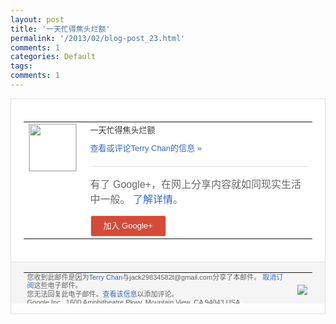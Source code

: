 ```yaml
---
layout: post
title: '一天忙得焦头烂额'
permalink: '/2013/02/blog-post_23.html'
comments: 1
categories: Default
tags: 
comments: 1
---
```

<!-- X-Notifications: 1:1235e11950000000 -->

<div style="border:solid 1px #dfdfdf;color:#686868;font:13px Arial"><div style="background-color:#fff;padding:20px;"><table cellpadding="0" cellspacing="0"><tr><td style="padding-right:15px;vertical-align:top"><a href="https://plus.google.com/_/notifications/emlink?emr=14900066512970582018&amp;emid=CMiBkbT3zLUCFecJcgodPCoAAA&amp;path=%2F108643996575278738906&amp;dt=1361639765203&amp;uob=8"><img height="75" src="https://lh3.googleusercontent.com/-KKRGTyJ5Bl0/AAAAAAAAAAI/AAAAAAAAtnY/R4QEWIp3Ur0/s75-c-k-a/photo.jpg" style="border:solid 1px #cccccc;" width="75"/></a></td><td style="width:578px;color:#333;font:13px Arial;vertical-align:top"><div style="padding-bottom:10px">一天忙得焦头烂额</div><a href="https://plus.google.com/_/notifications/emlink?emr=14900066512970582018&amp;emid=CMiBkbT3zLUCFecJcgodPCoAAA&amp;path=%2F108643996575278738906%2Fposts%2F14RagWCwztA%3Fgpinv%3DAMIXal8MdResEKloOZ9Dqxj6lQrUolnuqKJECdatlgT2SiTLwqxqUFyeygeyx484UCB-fsageMcOQldz7JwYx5C1tra8woSAh4Dtvm65RW_cQEnl2ekcaQ8&amp;dt=1361639765203&amp;uob=8" style="color:#3366CC;text-decoration:none">查看或评论Terry Chan的信息 »</a><div style="margin-top:20px;border-top:solid 1px #dfdfdf"><div style="padding:15px 0;color:#686868;font:16px Arial">有了 Google+，在网上分享内容就如同现实生活中一般。 <a href="http://www.google.com/+/learnmore/" style="color:#3366CC;text-decoration:none">了解详情</a>。</div><a href="https://plus.google.com/_/notifications/emlink?emr=14900066512970582018&amp;emid=CMiBkbT3zLUCFecJcgodPCoAAA&amp;path=%2F%3Fgpinv%3DAMIXal8MdResEKloOZ9Dqxj6lQrUolnuqKJECdatlgT2SiTLwqxqUFyeygeyx484UCB-fsageMcOQldz7JwYx5C1tra8woSAh4Dtvm65RW_cQEnl2ekcaQ8&amp;dt=1361639765203&amp;uob=8" style="padding:1px 20px;min-width:54px;display:inline-block; background-color:#d44b38;text-align:center; font:13px Arial; border-radius:3px;color:#fff;border:solid 1px #dfdfdf; white-space:nowrap;text-decoration:none;height:30px;line-height:30px">加入 Google+</a></div></td></tr></table></div><div style="border-top:solid 1px #dfdfdf;padding:0 20px; background-color:#f5f5f5"><table cellpadding="0" cellspacing="0" style="height:50px"><tbody><tr><td style="vertical-align:middle;width:100%; color:#636363;font:11px Arial; line-height:120%">您收到此邮件是因为<a href="https://plus.google.com/_/notifications/emlink?emr=14900066512970582018&amp;emid=CMiBkbT3zLUCFecJcgodPCoAAA&amp;path=%2F108643996575278738906%3Fgpinv%3DAMIXal8MdResEKloOZ9Dqxj6lQrUolnuqKJECdatlgT2SiTLwqxqUFyeygeyx484UCB-fsageMcOQldz7JwYx5C1tra8woSAh4Dtvm65RW_cQEnl2ekcaQ8&amp;dt=1361639765203&amp;uob=8" style="color:#3366CC;text-decoration:none">Terry Chan</a>与jack29834582t@gmail.com分享了本邮件。 <a href="https://plus.google.com/_/notifications/emlink?emr=14900066512970582018&amp;emid=CMiBkbT3zLUCFecJcgodPCoAAA&amp;path=%2F_%2Fnonplus%2Femailsettings%3Fgpinv%3DAMIXal8MdResEKloOZ9Dqxj6lQrUolnuqKJECdatlgT2SiTLwqxqUFyeygeyx484UCB-fsageMcOQldz7JwYx5C1tra8woSAh4Dtvm65RW_cQEnl2ekcaQ8%26est%3DADH5u8UTmKPNqAr48tzVwDzjYM-iHJ8XHNbplkB4cQIPyLVLScxaT-YKox9_SBIb59v7NYRJgfbQHlHbtVJ4AFOBtYHgDWPavgfoxM0IVuzz7espaDNrAgRLfgSb4_p0PmpnV_rME77hdEpD3hTurCd2B7QdAMOFiQ&amp;dt=1361639765203&amp;uob=8" style="color:#3366CC;text-decoration:none">取消订阅</a>这些电子邮件。<br/>您无法回复此电子邮件。<a href="https://plus.google.com/_/notifications/emlink?emr=14900066512970582018&amp;emid=CMiBkbT3zLUCFecJcgodPCoAAA&amp;path=%2F108643996575278738906%2Fposts%2F14RagWCwztA%3Fgpinv%3DAMIXal8MdResEKloOZ9Dqxj6lQrUolnuqKJECdatlgT2SiTLwqxqUFyeygeyx484UCB-fsageMcOQldz7JwYx5C1tra8woSAh4Dtvm65RW_cQEnl2ekcaQ8&amp;dt=1361639765203&amp;uob=8" style="color:#3366CC;text-decoration:none">查看该信息</a>以添加评论。<br/>Google Inc., 1600 Amphitheatre Pkwy, Mountain View, CA 94043 USA<br/></td><td><img src="https://ssl.gstatic.com/s2/oz/images/notifications/logo/google-plus-6617a72bb36cc548861652780c9e6ff1.png"/></td></tr></tbody></table></div></div>